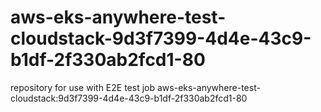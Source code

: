 # aws-eks-anywhere-test-cloudstack-9d3f7399-4d4e-43c9-b1df-2f330ab2fcd1-80
repository for use with E2E test job aws-eks-anywhere-test-cloudstack:9d3f7399-4d4e-43c9-b1df-2f330ab2fcd1-80
